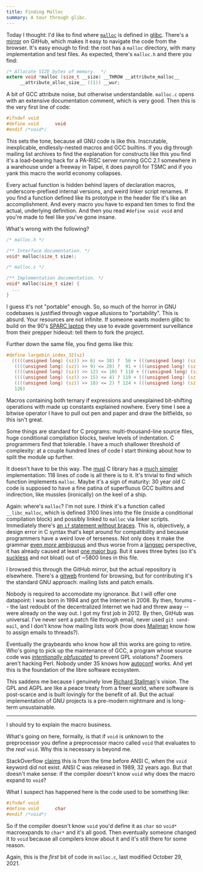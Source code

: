 ```yaml
---
title: Finding Malloc
summary: A tour through glibc.
---
```


Today I thought: I'd like to find where [`malloc`][malloc] is defined in
[glibc][glibc]. There's a [mirror][mirror] on GitHub, which makes it easy to
navigate the code from the browser. It's easy enough to find: the root has a
`malloc` directory, with many implementation and test files. As expected,
there's `malloc.h` and there you find:

```c
/* Allocate SIZE bytes of memory.  */
extern void *malloc (size_t __size) __THROW __attribute_malloc__
     __attribute_alloc_size__ ((1)) __wur;
```

A bit of GCC attribute noise, but otherwise understandable. `malloc.c` opens
with an extensive documentation comment, which is very good. Then this is the
very first line of code:

```c
#ifndef void
#define void      void
#endif /*void*/
```

This sets the tone, because all GNU code is like this. Inscrutable,
inexplicable, endlessly-nested macros and GCC builtins. If you dig through
mailing list archives to find the explanation for constructs like this you find
it's a load-bearing hack for a PA-RISC server running GCC 2.1 somewhere in a
warehouse under a freeway in Taipei, it does payroll for TSMC and if you yank
this macro the world economy collapses.

Every actual function is hidden behind layers of declaration macros,
underscore-prefixed internal versions, and weird linker script renames. If you
find a function defined like its prototype in the header file it's like an
accomplishment. And every macro you have to expand ten times to find the actual,
underlying definition. And then you read `#define void void` and you're made to
feel like you've gone insane.

What's wrong with the following?

```c
/* malloc.h */

/** Interface documentation. */
void* malloc(size_t size);

/* malloc.c */

/** Implementation documentation. */
void* malloc(size_t size) {
  ...
}
```

I guess it's not "portable" enough. So, so much of the horror in GNU codebases
is justified through vague allusions to "portability". This is absurd. Your
resources are not infinite. If someone wants modern glibc to build on the 90's
[SPARC laptop][sparc] they use to evade government surveillance from their
prepper hideout: tell them to fork the project.

Further down the same file, you find gems like this:

```c
#define largebin_index_32(sz)                                                \
  (((((unsigned long) (sz)) >> 6) <= 38) ?  56 + (((unsigned long) (sz)) >> 6) :\
   ((((unsigned long) (sz)) >> 9) <= 20) ?  91 + (((unsigned long) (sz)) >> 9) :\
   ((((unsigned long) (sz)) >> 12) <= 10) ? 110 + (((unsigned long) (sz)) >> 12) :\
   ((((unsigned long) (sz)) >> 15) <= 4) ? 119 + (((unsigned long) (sz)) >> 15) :\
   ((((unsigned long) (sz)) >> 18) <= 2) ? 124 + (((unsigned long) (sz)) >> 18) :\
   126)
```

Macros containing both ternary if expressions and unexplained bit-shifting
operations with made up constants explained nowhere. Every time I see a bitwise
operator I have to pull out pen and paper and draw the bitfields, so this isn't
great.

Some things are standard for C programs: multi-thousand-line source files, huge
conditional compilation blocks, twelve levels of indentation. C programmers find
that tolerable. I have a much shallower threshold of complexity: at a couple
hundred lines of code I start thinking about how to split the module up further.

It doesn't have to be this way. The [musl][musl] C library has a [much
simpler][musl-malloc] implementation: 118 lines of code is all there is to
it. It's trivial to find which function implements `malloc`. Maybe it's a sign
of maturity: 30 year old C code is supposed to have a fine patina of superfluous
GCC builtins and indirection, like mussles (ironically) on the keel of a ship.

Again: where's `malloc`? I'm not sure. I think it's a function called
`__libc_malloc`, which is defined 3100 lines into the file (inside a conditional
compilation block) and possibly linked to `malloc` via linker
scripts. Immediately there's [an `if` statement without braces][if]. This is,
objectively, a design error in C syntax that's kept around for compatibility and
because programmers have a weird love of terseness. Not only does it make the
grammar [even _more_ ambiguous][ambig] and thus worse from a [langsec][langsec]
perspective, it has already caused at least [one major bug][gotofail]. But it
saves three bytes (so it's [suckless][suckless] and not bloat) out of ~5800
lines in this file.

I browsed this through the GitHub mirror, but the actual repository is
elsewhere. There's a [gitweb] frontend for browsing, but for contributing it's
the standard GNU approach: mailing lists and patch emails.

Nobody is required to accomodate my ignorance. But I will offer one datapoint: I
was born in 1994 and got the Internet in 2008. By then, forums -- the last
redoubt of the decentralized Internet we had and threw away -- were already on
the way out. I got my first job in 2012. By then, GitHub was universal. I've
never sent a patch file through email, never used `git send-mail`, and I don't
know how mailing lists work (how does [Mailman][mailman] know how to assign
emails to threads?).

Eventually the graybeards who know how all this works are going to retire. Who's
going to pick up the maintenance of GCC, a program whose source code was
[_intentionally obfuscated_][obfus] to prevent GPL violations? Zoomers aren't
hacking Perl. Nobody under 35 knows how [autoconf][autoconf] works. And yet this
is the foundation of the libre software ecosystem.

This saddens me because I genuinely love [Richard Stallman][stallman]'s
vision. The GPL and AGPL are like a peace treaty from a freer world, where
software is post-scarce and is built lovingly for the benefit of all. But the
actual implementation of GNU projects is a pre-modern nightmare and is long-term
unsustainable.

---

I should try to explain the macro business.

What's going on here, formally, is that if `void` is unknown to the preprocessor
you define a preprocessor macro called `void` that evaluates to the _real_
`void`. Why this is necessary is beyond me.

StackOverflow [claims][so] this is from the time before ANSI C, when the `void`
keyword did not exist. ANSI C was released in 1989, 32 years ago. But that
doesn't make sense: if the compiler doesn't know `void` why does the macro
expand to `void`?

What I suspect has happened here is the code used to be something like:

```c
#ifndef void
#define void      char
#endif /*void*/
```

So if the compiler doesn't know `void` you'd define it as `char` so `void*`
macroexpands to `char*` and it's all good. Then eventually someone changed it to
`void` because all compilers know about it and it's still there for some reason.

Again, this is the _first_ bit of code in `malloc.c`, last modified October 29,
2021.

[malloc]: https://man7.org/linux/man-pages/man3/malloc.3.html
[glibc]: https://www.gnu.org/software/libc/
[mirror]: https://github.com/bminor/glibc
[so]: https://stackoverflow.com/questions/11980125/glibc-define-void
[mailman]: https://list.org/
[sparc]: https://en.wikipedia.org/wiki/Tadpole_Computer
[if]: https://wiki.sei.cmu.edu/confluence/display/c/EXP19-C.+Use+braces+for+the+body+of+an+if%2C+for%2C+or+while+statement
[ambig]: https://en.wikipedia.org/wiki/Dangling_else
[langsec]: http://langsec.org/
[gotofail]: https://annexi-strayline.com/blog/posts/1
[gitweb]: https://git-scm.com/book/en/v2/Git-on-the-Server-GitWeb
[obfus]: https://lwn.net/Articles/582697/
[autoconf]: https://www.gnu.org/software/autoconf/
[stallman]: https://stallman.org/
[musl]: https://www.musl-libc.org/
[musl-malloc]: https://git.musl-libc.org/cgit/musl/tree/src/malloc/lite_malloc.c
[suckless]: https://suckless.org/

